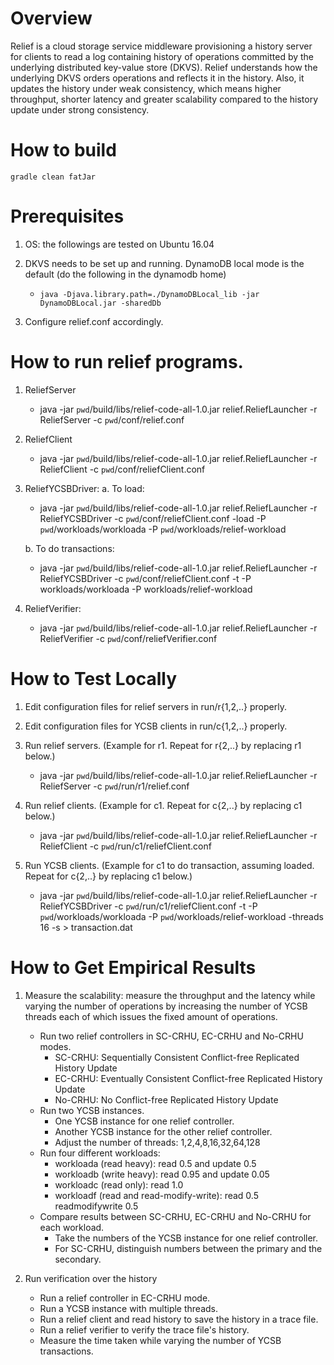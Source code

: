 # Overview

Relief is a cloud storage service middleware provisioning a history server for clients to read a log containing history of operations committed by the underlying distributed key-value store (DKVS). Relief understands how the underlying DKVS orders operations and reflects it in the history. Also, it updates the history under weak consistency, which means higher throughput, shorter latency and greater scalability compared to the history update under strong consistency.

# How to build

`gradle clean fatJar`

# Prerequisites

1. OS: the followings are tested on Ubuntu 16.04

2. DKVS needs to be set up and running. DynamoDB local mode is the default (do the following in the dynamodb home)
   - `java -Djava.library.path=./DynamoDBLocal_lib -jar DynamoDBLocal.jar -sharedDb`
   
3. Configure relief.conf accordingly.

# How to run relief programs.

1. ReliefServer
   - java -jar `pwd`/build/libs/relief-code-all-1.0.jar relief.ReliefLauncher -r ReliefServer -c `pwd`/conf/relief.conf

2. ReliefClient
   - java -jar `pwd`/build/libs/relief-code-all-1.0.jar relief.ReliefLauncher -r ReliefClient -c `pwd`/conf/reliefClient.conf

3. ReliefYCSBDriver:
   a. To load:
      - java -jar `pwd`/build/libs/relief-code-all-1.0.jar relief.ReliefLauncher -r ReliefYCSBDriver -c `pwd`/conf/reliefClient.conf -load -P `pwd`/workloads/workloada -P `pwd`/workloads/relief-workload

   b. To do transactions:
      - java -jar `pwd`/build/libs/relief-code-all-1.0.jar relief.ReliefLauncher -r ReliefYCSBDriver -c `pwd`/conf/reliefClient.conf -t -P workloads/workloada -P workloads/relief-workload

4. ReliefVerifier:
   - java -jar `pwd`/build/libs/relief-code-all-1.0.jar relief.ReliefLauncher -r ReliefVerifier -c `pwd`/conf/reliefVerifier.conf

# How to Test Locally

1. Edit configuration files for relief servers in run/r{1,2,..} properly.

2. Edit configuration files for YCSB clients in run/c{1,2,..} properly.

3. Run relief servers. (Example for r1. Repeat for r{2,..} by replacing r1 below.)
   - java -jar `pwd`/build/libs/relief-code-all-1.0.jar relief.ReliefLauncher -r ReliefServer -c `pwd`/run/r1/relief.conf

4. Run relief clients. (Example for c1. Repeat for c{2,..} by replacing c1 below.)
   - java -jar `pwd`/build/libs/relief-code-all-1.0.jar relief.ReliefLauncher -r ReliefClient -c `pwd`/run/c1/reliefClient.conf

5. Run YCSB clients. (Example for c1 to do transaction, assuming loaded. Repeat for c{2,..} by replacing c1 below.)
      - java -jar `pwd`/build/libs/relief-code-all-1.0.jar relief.ReliefLauncher -r ReliefYCSBDriver -c `pwd`/run/c1/reliefClient.conf -t -P `pwd`/workloads/workloada -P `pwd`/workloads/relief-workload -threads 16 -s > transaction.dat

# How to Get Empirical Results

1. Measure the scalability: measure the throughput and the latency while varying the number of operations by increasing the number of YCSB threads each of which issues the fixed amount of operations.
   - Run two relief controllers in SC-CRHU, EC-CRHU and No-CRHU modes.
     - SC-CRHU: Sequentially Consistent Conflict-free Replicated History Update
     - EC-CRHU: Eventually Consistent Conflict-free Replicated History Update
     - No-CRHU: No Conflict-free Replicated History Update
   - Run two YCSB instances.
     - One YCSB instance for one relief controller.
     - Another YCSB instance for the other relief controller.
     - Adjust the number of threads: 1,2,4,8,16,32,64,128
   - Run four different workloads:
     - workloada (read heavy): read 0.5 and update 0.5
     - workloadb (write heavy): read 0.95 and update 0.05
     - workloadc (read only): read 1.0
     - workloadf (read and read-modify-write): read 0.5 readmodifywrite 0.5
   - Compare results between SC-CRHU, EC-CRHU and No-CRHU for each workload.
     - Take the numbers of the YCSB instance for one relief controller.
     - For SC-CRHU, distinguish numbers between the primary and the secondary.
     
2. Run verification over the history
   - Run a relief controller in EC-CRHU mode.
   - Run a YCSB instance with multiple threads.
   - Run a relief client and read history to save the history in a trace file.
   - Run a relief verifier to verify the trace file's history.
   - Measure the time taken while varying the number of YCSB transactions.

